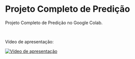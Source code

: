 # Projeto Completo de Predição

Projeto Completo de Predição no Google Colab.

<br>

Vídeo de apresentação:

[![Vídeo de apresentação](https://img.youtube.com/vi/gqXvGD0rWUM/maxresdefault.jpg)](https://youtu.be/gqXvGD0rWUM "Apresentação")
